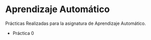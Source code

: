 # Aprendizaje Automático

Prácticas Realizadas para la asignatura de Aprendizaje Automático.

- Práctica 0
